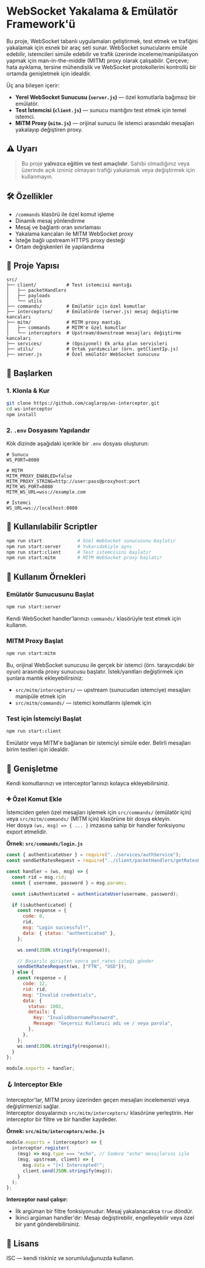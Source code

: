 # WebSocket Yakalama & Emülatör Framework'ü

Bu proje, WebSocket tabanlı uygulamaları geliştirmek, test etmek ve trafiğini yakalamak için esnek bir araç seti sunar. WebSocket sunucularını emüle edebilir, istemcileri simüle edebilir ve trafik üzerinde inceleme/manipülasyon yapmak için man-in-the-middle (MITM) proxy olarak çalışabilir. Çerçeve; hata ayıklama, tersine mühendislik ve WebSocket protokollerini kontrollü bir ortamda genişletmek için idealdir.

Üç ana bileşen içerir:

- **Yerel WebSocket Sunucusu (`server.js`)** — özel komutlarla bağımsız bir emülatör.
- **Test İstemcisi (`client.js`)** — sunucu mantığını test etmek için temel istemci.
- **MITM Proxy (`mitm.js`)** — orijinal sunucu ile istemci arasındaki mesajları yakalayıp değiştiren proxy.

## ⚠️ Uyarı

> Bu proje **yalnızca eğitim ve test amaçlıdır**. Sahibi olmadığınız veya üzerinde açık izniniz olmayan trafiği yakalamak veya değiştirmek için kullanmayın.

## 🛠 Özellikler

- `/commands` klasörü ile özel komut işleme
- Dinamik mesaj yönlendirme
- Mesaj ve bağlantı oran sınırlaması
- Yakalama kancaları ile MITM WebSocket proxy
- İsteğe bağlı upstream HTTPS proxy desteği
- Ortam değişkenleri ile yapılandırma

## 📁 Proje Yapısı

```
src/
├── client/           # Test istemcisi mantığı
│   ├── packetHandlers
│   ├── payloads
│   └── utils
├── commands/         # Emülatör için özel komutlar
├── interceptors/     # Emülatörde (server.js) mesaj değiştirme kancaları
├── mitm/             # MITM proxy mantığı
│   ├── commands      # MITM'e özel komutlar
│   └── interceptors  # Upstream/downstream mesajları değiştirme kancaları
├── services/         # (Opsiyonel) Ek arka plan servisleri
├── utils/            # Ortak yardımcılar (örn. getClientIp.js)
├── server.js         # Özel emülatör WebSocket sunucusu
```

## 🚀 Başlarken

### 1. Klonla & Kur

```bash
git clone https://github.com/caglarop/ws-interceptor.git
cd ws-interceptor
npm install
```

### 2. `.env` Dosyasını Yapılandır

Kök dizinde aşağıdaki içerikle bir `.env` dosyası oluşturun:

```env
# Sunucu
WS_PORT=8080

# MITM
MITM_PROXY_ENABLED=false
MITM_PROXY_STRING=http://user:pass@proxyhost:port
MITM_WS_PORT=8080
MITM_WS_URL=wss://example.com

# İstemci
WS_URL=ws://localhost:8080
```

## 🔧 Kullanılabilir Scriptler

```bash
npm run start             # Özel WebSocket sunucusunu başlatır
npm run start:server      # Yukarıdakiyle aynı
npm run start:client      # Test istemcisini başlatır
npm run start:mitm        # MITM WebSocket proxy başlatır
```

## 🧪 Kullanım Örnekleri

### Emülatör Sunucusunu Başlat

```bash
npm run start:server
```

Kendi WebSocket handler'larınızı `commands/` klasörüyle test etmek için kullanın.

### MITM Proxy Başlat

```bash
npm run start:mitm
```

Bu, orijinal WebSocket sunucusu ile gerçek bir istemci (örn. tarayıcıdaki bir oyun) arasında proxy sunucusu başlatır. İstek/yanıtları değiştirmek için şunlara mantık ekleyebilirsiniz:

- `src/mitm/interceptors/` — upstream (sunucudan istemciye) mesajları manipüle etmek için
- `src/mitm/commands/` — istemci komutlarını işlemek için

### Test için İstemciyi Başlat

```bash
npm run start:client
```

Emülatör veya MITM'e bağlanan bir istemciyi simüle eder. Belirli mesajları birim testleri için idealdir.

## 🧩 Genişletme

Kendi komutlarınızı ve interceptor'larınızı kolayca ekleyebilirsiniz.

### ➕ Özel Komut Ekle

İstemciden gelen özel mesajları işlemek için `src/commands/` (emülatör için) veya `src/mitm/commands/` (MITM için) klasörüne bir dosya ekleyin.  
Her dosya `(ws, msg) => { ... }` imzasına sahip bir handler fonksiyonu export etmelidir.

**Örnek: `src/commands/login.js`**

```js
const { authenticateUser } = require("../services/authService");
const sendGetRatesRequest = require("../client/packetHandlers/getRatesHandler");

const handler = (ws, msg) => {
  const rid = msg.rid;
  const { username, password } = msg.params;

  const isAuthenticated = authenticateUser(username, password);

  if (isAuthenticated) {
    const response = {
      code: 0,
      rid,
      msg: "Login successful!",
      data: { status: "authenticated" },
    };

    ws.send(JSON.stringify(response));

    // Başarılı girişten sonra get_rates isteği gönder
    sendGetRatesRequest(ws, ["FTN", "USD"]);
  } else {
    const response = {
      code: 12,
      rid: rid,
      msg: "Invalid credentials",
      data: {
        status: 1002,
        details: {
          Key: "InvalidUsernamePassword",
          Message: "Geçersiz Kullanıcı adı ve / veya parola",
        },
      },
    };
    ws.send(JSON.stringify(response));
  }
};

module.exports = handler;
```

### 🪝 Interceptor Ekle

Interceptor'lar, MITM proxy üzerinden geçen mesajları incelemenizi veya değiştirmenizi sağlar.  
Interceptor dosyalarınızı `src/mitm/interceptors/` klasörüne yerleştirin. Her interceptor bir filtre ve bir handler kaydeder.

**Örnek: `src/mitm/interceptors/echo.js`**

```js
module.exports = (interceptor) => {
  interceptor.register(
    (msg) => msg.type === "echo", // Sadece "echo" mesajlarını işle
    (msg, upstream, client) => {
      msg.data = "[+] Intercepted!";
      client.send(JSON.stringify(msg));
    }
  );
};
```

**Interceptor nasıl çalışır:**

- İlk argüman bir filtre fonksiyonudur: Mesaj yakalanacaksa `true` döndür.
- İkinci argüman handler'dır: Mesajı değiştirebilir, engelleyebilir veya özel bir yanıt gönderebilirsiniz.

## 📜 Lisans

ISC — kendi riskiniz ve sorumluluğunuzda kullanın.
